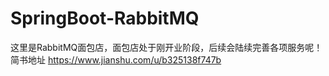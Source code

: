 # SpringBoot-RabbitMQ
这里是RabbitMQ面包店，面包店处于刚开业阶段，后续会陆续完善各项服务呢！
简书地址 https://www.jianshu.com/u/b325138f747b
